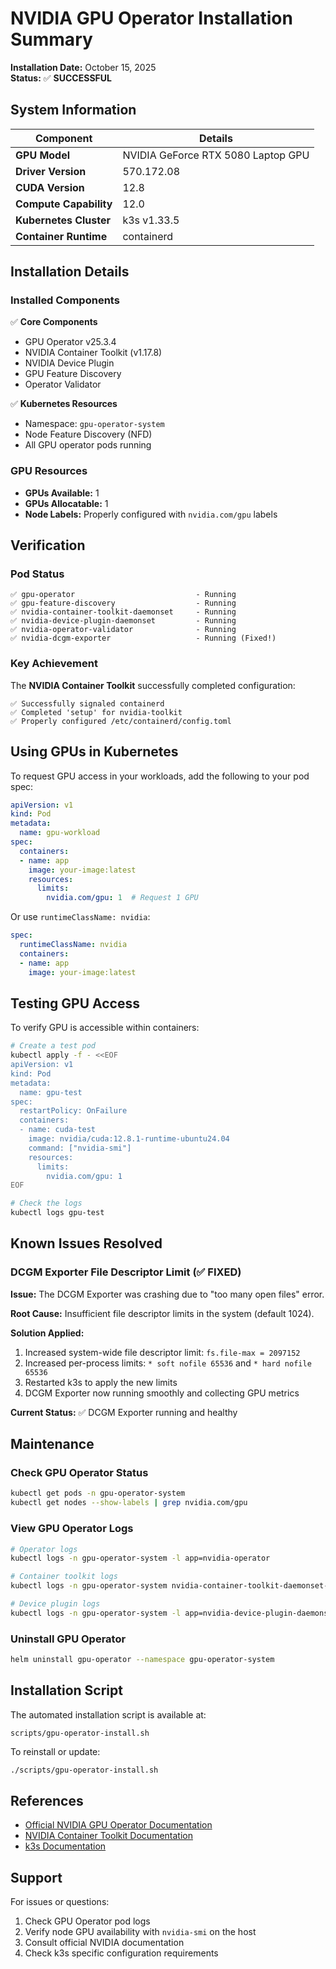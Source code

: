 # NVIDIA GPU Operator Installation Summary

**Installation Date:** October 15, 2025  
**Status:** ✅ **SUCCESSFUL**

## System Information

| Component | Details |
|-----------|---------|
| **GPU Model** | NVIDIA GeForce RTX 5080 Laptop GPU |
| **Driver Version** | 570.172.08 |
| **CUDA Version** | 12.8 |
| **Compute Capability** | 12.0 |
| **Kubernetes Cluster** | k3s v1.33.5 |
| **Container Runtime** | containerd |

## Installation Details

### Installed Components

✅ **Core Components**
- GPU Operator v25.3.4
- NVIDIA Container Toolkit (v1.17.8)
- NVIDIA Device Plugin
- GPU Feature Discovery
- Operator Validator

✅ **Kubernetes Resources**
- Namespace: `gpu-operator-system`
- Node Feature Discovery (NFD)
- All GPU operator pods running

### GPU Resources

- **GPUs Available:** 1
- **GPUs Allocatable:** 1
- **Node Labels:** Properly configured with `nvidia.com/gpu` labels

## Verification

### Pod Status
```
✅ gpu-operator                           - Running
✅ gpu-feature-discovery                  - Running
✅ nvidia-container-toolkit-daemonset     - Running
✅ nvidia-device-plugin-daemonset         - Running
✅ nvidia-operator-validator              - Running
✅ nvidia-dcgm-exporter                   - Running (Fixed!)
```

### Key Achievement
The **NVIDIA Container Toolkit** successfully completed configuration:
```
✅ Successfully signaled containerd
✅ Completed 'setup' for nvidia-toolkit
✅ Properly configured /etc/containerd/config.toml
```

## Using GPUs in Kubernetes

To request GPU access in your workloads, add the following to your pod spec:

```yaml
apiVersion: v1
kind: Pod
metadata:
  name: gpu-workload
spec:
  containers:
  - name: app
    image: your-image:latest
    resources:
      limits:
        nvidia.com/gpu: 1  # Request 1 GPU
```

Or use `runtimeClassName: nvidia`:

```yaml
spec:
  runtimeClassName: nvidia
  containers:
  - name: app
    image: your-image:latest
```

## Testing GPU Access

To verify GPU is accessible within containers:

```bash
# Create a test pod
kubectl apply -f - <<EOF
apiVersion: v1
kind: Pod
metadata:
  name: gpu-test
spec:
  restartPolicy: OnFailure
  containers:
  - name: cuda-test
    image: nvidia/cuda:12.8.1-runtime-ubuntu24.04
    command: ["nvidia-smi"]
    resources:
      limits:
        nvidia.com/gpu: 1
EOF

# Check the logs
kubectl logs gpu-test
```

## Known Issues Resolved

### DCGM Exporter File Descriptor Limit (✅ FIXED)
**Issue:** The DCGM Exporter was crashing due to "too many open files" error.

**Root Cause:** Insufficient file descriptor limits in the system (default 1024).

**Solution Applied:**
1. Increased system-wide file descriptor limit: `fs.file-max = 2097152`
2. Increased per-process limits: `* soft nofile 65536` and `* hard nofile 65536`
3. Restarted k3s to apply the new limits
4. DCGM Exporter now running smoothly and collecting GPU metrics

**Current Status:** ✅ DCGM Exporter running and healthy

## Maintenance

### Check GPU Operator Status
```bash
kubectl get pods -n gpu-operator-system
kubectl get nodes --show-labels | grep nvidia.com/gpu
```

### View GPU Operator Logs
```bash
# Operator logs
kubectl logs -n gpu-operator-system -l app=nvidia-operator

# Container toolkit logs
kubectl logs -n gpu-operator-system nvidia-container-toolkit-daemonset-*

# Device plugin logs
kubectl logs -n gpu-operator-system -l app=nvidia-device-plugin-daemonset
```

### Uninstall GPU Operator
```bash
helm uninstall gpu-operator --namespace gpu-operator-system
```

## Installation Script

The automated installation script is available at:
```
scripts/gpu-operator-install.sh
```

To reinstall or update:
```bash
./scripts/gpu-operator-install.sh
```

## References

- [Official NVIDIA GPU Operator Documentation](https://docs.nvidia.com/datacenter/cloud-native/gpu-operator/latest/getting-started.html)
- [NVIDIA Container Toolkit Documentation](https://docs.nvidia.com/datacenter/cloud-native/container-toolkit/latest/)
- [k3s Documentation](https://docs.k3s.io/)

## Support

For issues or questions:
1. Check GPU Operator pod logs
2. Verify node GPU availability with `nvidia-smi` on the host
3. Consult official NVIDIA documentation
4. Check k3s specific configuration requirements
